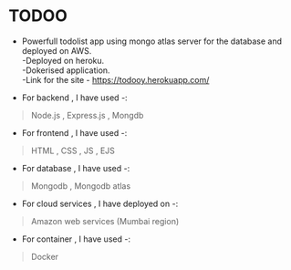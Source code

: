 # TODOO

- Powerfull todolist app using mongo atlas server for the database and deployed on AWS.\
-Deployed on heroku.\
-Dokerised application.\
-Link for the site -  https://todooy.herokuapp.com/

- For backend , I have used -:
> Node.js , Express.js , Mongdb

- For frontend , I have used -:
> HTML , CSS , JS , EJS

- For database , I have used -:
> Mongodb , Mongodb atlas 

- For cloud services , I have deployed on -:
> Amazon web services (Mumbai region)

- For container , I have used -:
> Docker


 

